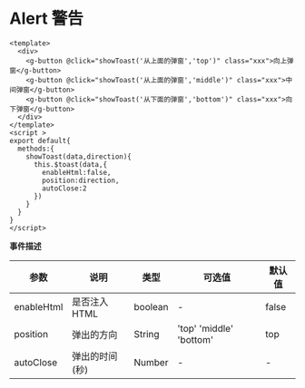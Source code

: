 # Alert 警告


<ClientOnly>
<alert-demos></alert-demos>
</ClientOnly>

```vue
<template>
  <div>
    <g-button @click="showToast('从上面的弹窗','top')" class="xxx">向上弹窗</g-button>
    <g-button @click="showToast('从上面的弹窗','middle')" class="xxx">中间弹窗</g-button>
    <g-button @click="showToast('从下面的弹窗','bottom')" class="xxx">向下弹窗</g-button>
  </div>
</template>
<script >
export default{
  methods:{
    showToast(data,direction){
      this.$toast(data,{
        enableHtml:false,
        position:direction,
        autoClose:2
      })
    }
  }
}
</script>
```

**事件描述**

|  参数   | 说明  | 类型 | 可选值 | 默认值|
|  ----  | ----  |  ----  | ----  |  ----  |
| enableHtml  | 是否注入HTML | boolean  | -  |  false  |
| position  | 弹出的方向 |String  | 'top' 'middle' 'bottom'  |  top  |
| autoClose  | 弹出的时间(秒) |Number  | -  |  -  |





